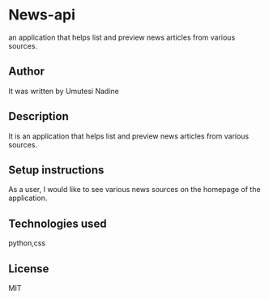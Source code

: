 # News-api
an application that  helps list and preview news articles from various sources.   
## Author
It was written by Umutesi Nadine
## Description
It is an application that  helps list and preview news articles from various sources. 
## Setup instructions
As a user, I would like to see various news sources on the homepage of the application.
## Technologies used
python,css
## License
MIT
